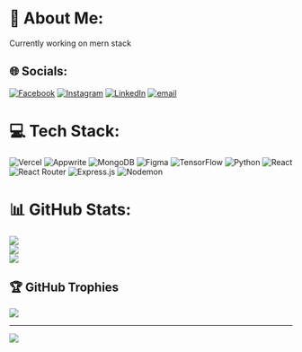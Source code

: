 # 💫 About Me:
Currently working on mern stack


## 🌐 Socials:
[![Facebook](https://img.shields.io/badge/Facebook-%231877F2.svg?logo=Facebook&logoColor=white)](https://www.facebook.com/profile.php?id=100074738437787) [![Instagram](https://img.shields.io/badge/Instagram-%23E4405F.svg?logo=Instagram&logoColor=white)](https://instagram.com/bikash.pandeya) [![LinkedIn](https://img.shields.io/badge/LinkedIn-%230077B5.svg?logo=linkedin&logoColor=white)](https://www.linkedin.com/in/bikash-pandeya-a9079b338/) [![email](https://img.shields.io/badge/Email-D14836?logo=gmail&logoColor=white)](mailto:bikashpandeya5@gmail.com) 

# 💻 Tech Stack:
![Vercel](https://img.shields.io/badge/vercel-%23000000.svg?style=for-the-badge&logo=vercel&logoColor=white) ![Appwrite](https://img.shields.io/badge/Appwrite-%23FD366E.svg?style=for-the-badge&logo=appwrite&logoColor=white) ![MongoDB](https://img.shields.io/badge/MongoDB-%234ea94b.svg?style=for-the-badge&logo=mongodb&logoColor=white) ![Figma](https://img.shields.io/badge/figma-%23F24E1E.svg?style=for-the-badge&logo=figma&logoColor=white) ![TensorFlow](https://img.shields.io/badge/TensorFlow-%23FF6F00.svg?style=for-the-badge&logo=TensorFlow&logoColor=white) ![Python](https://img.shields.io/badge/python-3670A0?style=for-the-badge&logo=python&logoColor=ffdd54) ![React](https://img.shields.io/badge/react-%2320232a.svg?style=for-the-badge&logo=react&logoColor=%2361DAFB) ![React Router](https://img.shields.io/badge/React_Router-CA4245?style=for-the-badge&logo=react-router&logoColor=white) ![Express.js](https://img.shields.io/badge/express.js-%23404d59.svg?style=for-the-badge&logo=express&logoColor=%2361DAFB) ![Nodemon](https://img.shields.io/badge/NODEMON-%23323330.svg?style=for-the-badge&logo=nodemon&logoColor=%BBDEAD)
# 📊 GitHub Stats:
![](https://github-readme-stats.vercel.app/api?username=BikashPandeya&theme=dark&hide_border=false&include_all_commits=true&count_private=false)<br/>
![](https://nirzak-streak-stats.vercel.app/?user=BikashPandeya&theme=dark&hide_border=false)<br/>
![](https://github-readme-stats.vercel.app/api/top-langs/?username=BikashPandeya&theme=dark&hide_border=false&include_all_commits=true&count_private=false&layout=compact)

## 🏆 GitHub Trophies
![](https://github-profile-trophy.vercel.app/?username=BikashPandeya&theme=radical&no-frame=false&no-bg=true&margin-w=4)

---
[![](https://visitcount.itsvg.in/api?id=BikashPandeya&icon=0&color=0)](https://visitcount.itsvg.in)

<!-- Proudly created with GPRM ( https://gprm.itsvg.in ) -->
